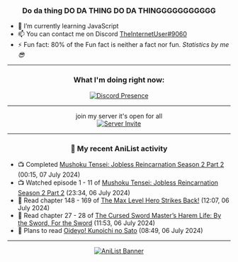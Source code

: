 <div align="center">

### Do da thing DO DA THING DO DA THINGGGGGGGGGGG
</div>

- 🌱 I’m currently learning JavaScript
- 📫 You can contact me on Discord [TheInternetUser#9060](https://discord.com/users/534117072796385300)
- ⚡ Fun fact: 80% of the Fun fact is neither a fact nor fun. _Statistics by me 😎_
<hr>

<div align="center">

### What I'm doing right now:
[![Discord Presence](https://lanyard.cnrad.dev/api/534117072796385300)](https://discord.com/users/534117072796385300)
<hr>

join my server it's open for all <br>
[![Server Invite](https://invidget.switchblade.xyz/bfYgVHxrSs)](https://discord.gg/bfYgVHxrSs)

<hr>
  
### 🌸 My recent AniList activity

</div>

<!-- ANILIST_ACTIVITY:start -->

-   📺 Completed [Mushoku Tensei: Jobless Reincarnation Season 2 Part 2](https://anilist.co/anime/166873) (00:15, 07 July 2024)
-   📺 Watched episode 1 - 11 of [Mushoku Tensei: Jobless Reincarnation Season 2 Part 2](https://anilist.co/anime/166873) (23:34, 06 July 2024)
-   📖 Read chapter 148 - 169 of [The Max Level Hero Strikes Back!](https://anilist.co/manga/125636) (12:07, 06 July 2024)
-   📖 Read chapter 27 - 28 of [The Cursed Sword Master’s Harem Life: By the Sword, For the Sword](https://anilist.co/manga/109170) (11:53, 06 July 2024)
-   📖 Plans to read [Oideyo! Kunoichi no Sato](https://anilist.co/manga/119627) (08:49, 06 July 2024)

<!-- ANILIST_ACTIVITY:end -->
<hr>

<div align="center">

[![AniList Banner](https://img.anili.st/User/929966)](https://anilist.co/user/TheInternetUser)

<!-- ![Profile views](https://gpvc.arturio.dev/TheInternetUse7) Since 2023-01-09 -->
<br>


</div>
